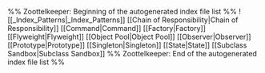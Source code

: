 %% Zoottelkeeper: Beginning of the autogenerated index file list  %%
 ![[_Index_Patterns|_Index_Patterns]]
 [[Chain of Responsibility|Chain of Responsibility]]
 [[Command|Command]]
 [[Factory|Factory]]
 [[Flyweight|Flyweight]]
 [[Object Pool|Object Pool]]
 [[Observer|Observer]]
 [[Prototype|Prototype]]
 [[Singleton|Singleton]]
 [[State|State]]
 [[Subclass Sandbox|Subclass Sandbox]]
%% Zoottelkeeper: End of the autogenerated index file list  %%

